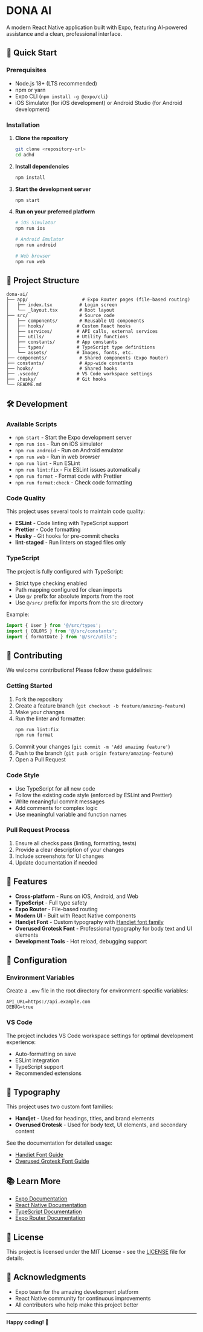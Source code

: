# DONA AI

A modern React Native application built with Expo, featuring AI-powered assistance and a clean, professional interface.

## 🚀 Quick Start

### Prerequisites

- Node.js 18+ (LTS recommended)
- npm or yarn
- Expo CLI (`npm install -g @expo/cli`)
- iOS Simulator (for iOS development) or Android Studio (for Android development)

### Installation

1. **Clone the repository**

   ```bash
   git clone <repository-url>
   cd adhd
   ```

2. **Install dependencies**

   ```bash
   npm install
   ```

3. **Start the development server**

   ```bash
   npm start
   ```

4. **Run on your preferred platform**

   ```bash
   # iOS Simulator
   npm run ios

   # Android Emulator
   npm run android

   # Web browser
   npm run web
   ```

## 📁 Project Structure

```
dona-ai/
├── app/                    # Expo Router pages (file-based routing)
│   ├── index.tsx          # Login screen
│   └── _layout.tsx        # Root layout
├── src/                   # Source code
│   ├── components/        # Reusable UI components
│   ├── hooks/            # Custom React hooks
│   ├── services/         # API calls, external services
│   ├── utils/            # Utility functions
│   ├── constants/        # App constants
│   ├── types/            # TypeScript type definitions
│   └── assets/           # Images, fonts, etc.
├── components/            # Shared components (Expo Router)
├── constants/             # App-wide constants
├── hooks/                 # Shared hooks
├── .vscode/              # VS Code workspace settings
├── .husky/               # Git hooks
└── README.md
```

## 🛠️ Development

### Available Scripts

- `npm start` - Start the Expo development server
- `npm run ios` - Run on iOS simulator
- `npm run android` - Run on Android emulator
- `npm run web` - Run in web browser
- `npm run lint` - Run ESLint
- `npm run lint:fix` - Fix ESLint issues automatically
- `npm run format` - Format code with Prettier
- `npm run format:check` - Check code formatting

### Code Quality

This project uses several tools to maintain code quality:

- **ESLint** - Code linting with TypeScript support
- **Prettier** - Code formatting
- **Husky** - Git hooks for pre-commit checks
- **lint-staged** - Run linters on staged files only

### TypeScript

The project is fully configured with TypeScript:

- Strict type checking enabled
- Path mapping configured for clean imports
- Use `@/` prefix for absolute imports from the root
- Use `@/src/` prefix for imports from the src directory

Example:

```typescript
import { User } from '@/src/types';
import { COLORS } from '@/src/constants';
import { formatDate } from '@/src/utils';
```

## 🤝 Contributing

We welcome contributions! Please follow these guidelines:

### Getting Started

1. Fork the repository
2. Create a feature branch (`git checkout -b feature/amazing-feature`)
3. Make your changes
4. Run the linter and formatter:
   ```bash
   npm run lint:fix
   npm run format
   ```
5. Commit your changes (`git commit -m 'Add amazing feature'`)
6. Push to the branch (`git push origin feature/amazing-feature`)
7. Open a Pull Request

### Code Style

- Use TypeScript for all new code
- Follow the existing code style (enforced by ESLint and Prettier)
- Write meaningful commit messages
- Add comments for complex logic
- Use meaningful variable and function names

### Pull Request Process

1. Ensure all checks pass (linting, formatting, tests)
2. Provide a clear description of your changes
3. Include screenshots for UI changes
4. Update documentation if needed

## 📱 Features

- **Cross-platform** - Runs on iOS, Android, and Web
- **TypeScript** - Full type safety
- **Expo Router** - File-based routing
- **Modern UI** - Built with React Native components
- **Handjet Font** - Custom typography with [Handjet font family](https://fonts.google.com/specimen/Handjet)
- **Overused Grotesk Font** - Professional typography for body text and UI elements
- **Development Tools** - Hot reload, debugging support

## 🔧 Configuration

### Environment Variables

Create a `.env` file in the root directory for environment-specific variables:

```env
API_URL=https://api.example.com
DEBUG=true
```

### VS Code

The project includes VS Code workspace settings for optimal development experience:

- Auto-formatting on save
- ESLint integration
- TypeScript support
- Recommended extensions

## 🎨 Typography

This project uses two custom font families:

- **Handjet** - Used for headings, titles, and brand elements
- **Overused Grotesk** - Used for body text, UI elements, and secondary content

See the documentation for detailed usage:

- [Handjet Font Guide](docs/HANDJET_FONT.md)
- [Overused Grotesk Font Guide](docs/OVERUSED_GROTESK_FONT.md)

## 📚 Learn More

- [Expo Documentation](https://docs.expo.dev/)
- [React Native Documentation](https://reactnative.dev/)
- [TypeScript Documentation](https://www.typescriptlang.org/)
- [Expo Router Documentation](https://expo.github.io/router/)

## 📄 License

This project is licensed under the MIT License - see the [LICENSE](LICENSE) file for details.

## 🙏 Acknowledgments

- Expo team for the amazing development platform
- React Native community for continuous improvements
- All contributors who help make this project better

---

**Happy coding! 🎉**
